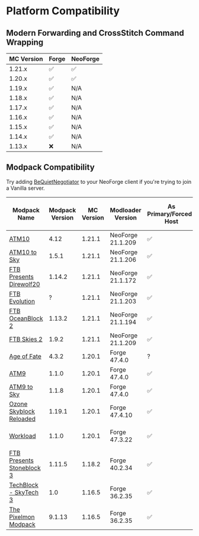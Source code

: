 # Platform Compatibility

## Modern Forwarding and CrossStitch Command Wrapping
| MC Version | Forge | NeoForge |
|------------|-------|----------|
| 1.21.x     | ✅     | ✅        |
| 1.20.x     | ✅     | ✅        |
| 1.19.x     | ✅     | N/A      |
| 1.18.x     | ✅     | N/A      |
| 1.17.x     | ✅     | N/A      |
| 1.16.x     | ✅     | N/A      |
| 1.15.x     | ✅     | N/A      |
| 1.14.x     | ✅     | N/A      |
| 1.13.x     | ❌     | N/A      |

## Modpack Compatibility
Try adding [BeQuietNegotiator](<https://modrinth.com/mod/be-quiet-negotiator>) to your NeoForge client if you're trying to join a Vanilla server.

| Modpack Name                                                                                       | Modpack Version | MC Version | Modloader Version | As Primary/Forced-Host | Server Switching | Can Join Vanilla Servers | Notes                          |
|----------------------------------------------------------------------------------------------------|-----------------|------------|-------------------|------------------------|------------------|--------------------------|--------------------------------|
| [ATM10](https://www.curseforge.com/minecraft/modpacks/all-the-mods-10)                             | 4.12            | 1.21.1     | NeoForge 21.1.209 | ✅                      | ?                | ❌                        |                                |
| [ATM10 to Sky](https://www.curseforge.com/minecraft/modpacks/all-the-mods-10-sky)                  | 1.5.1           | 1.21.1     | NeoForge 21.1.206 | ✅                      | ?                | ❌                        |                                |
| [FTB Presents Direwolf20](https://www.feed-the-beast.com/modpacks/126-ftb-presents-direwolf20-121) | 1.14.2          | 1.21.1     | NeoForge 21.1.172 | ✅                      | ?                | ❌                        |                                |
| [FTB Evolution](https://www.feed-the-beast.com/modpacks/125-ftb-evolution)                         | ?               | 1.21.1     | NeoForge 21.1.203 | ✅                      | ?                | ❌                        |                                |
| [FTB OceanBlock 2](https://www.feed-the-beast.com/modpacks/128-ftb-oceanblock-2)                   | 1.13.2          | 1.21.1     | NeoForge 21.1.194 | ✅                      | ?                | ❌                        |                                |
| [FTB Skies 2](https://www.feed-the-beast.com/modpacks/129-ftb-skies-2)                             | 1.9.2           | 1.21.1     | NeoForge 21.1.209 | ✅                      | ?                | ❌                        |                                |
| [Age of Fate](https://www.curseforge.com/minecraft/modpacks/age-of-fate)                           | 4.3.2           | 1.20.1     | Forge 47.4.0      | ?                      | ?                | ?                        |                                |
| [ATM9](https://www.curseforge.com/minecraft/modpacks/all-the-mods-9)                               | 1.1.0           | 1.20.1     | Forge 47.4.0      | ✅                      | ?                | ?                        |                                |
| [ATM9 to Sky](https://www.curseforge.com/minecraft/modpacks/all-the-mods-9-to-the-sky)             | 1.1.8           | 1.20.1     | Forge 47.4.0      | ✅                      | ?                | ?                        |                                |
| [Ozone Skyblock Reloaded](https://www.curseforge.com/minecraft/modpacks/ozone-skyblock-reborn)     | 1.19.1          | 1.20.1     | Forge 47.4.10     | ✅                      | ?                | ?                        |                                |
| [Workload](https://www.curseforge.com/minecraft/modpacks/workload)                                 | 1.1.0           | 1.20.1     | Forge 47.3.22     | ✅                      | ✅                | ?                        | FFCRP mod incompatible with VS |
| [FTB Presents Stoneblock 3](https://www.feed-the-beast.com/modpacks/100-ftb-stoneblock-3)          | 1.11.5          | 1.18.2     | Forge 40.2.34     | ✅                      | ?                | ?                        |                                |
| [TechBlock - SkyTech 3](https://modrinth.com/project/techblock-skytech-3)                          | 1.0             | 1.16.5     | Forge 36.2.35     | ✅                      | ?                | ?                        |                                |
| [The Pixelmon Modpack](https://www.curseforge.com/minecraft/modpacks/the-pixelmon-modpack)         | 9.1.13          | 1.16.5     | Forge 36.2.35     | ✅                      | ?                | ?                        |                                |
